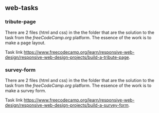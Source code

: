 ## web-tasks

### tribute-page

There are 2 files (html and css) in the the folder that are the solution to the task from the _freeCodeCamp.org_ platform.
The essence of the work is to make a page layout.

Task link <https://www.freecodecamp.org/learn/responsive-web-design/responsive-web-design-projects/build-a-tribute-page>.


### survey-form

There are 2 files (html and css) in the the folder that are the solution to the task from the _freeCodeCamp.org_ platform.
The essence of the work is to make a survey form.

Task link <https://www.freecodecamp.org/learn/responsive-web-design/responsive-web-design-projects/build-a-survey-form>.
